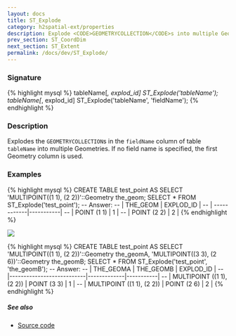 ```yaml
---
layout: docs
title: ST_Explode
category: h2spatial-ext/properties
description: Explode <CODE>GEOMETRYCOLLECTION</CODE>s into multiple Geometries
prev_section: ST_CoordDim
next_section: ST_Extent
permalink: /docs/dev/ST_Explode/
---
```

 
### Signature

{% highlight mysql %}
tableName[*, explod_id] ST_Explode('tableName');
tableName[*, explod_id] ST_Explode('tableName', 'fieldName');
{% endhighlight %}

### Description
Explodes the `GEOMETRYCOLLECTION`s in the `fieldName` column of table `tableName` into multiple Geometries. 
If no field name is specified, the first Geometry column is used. 

### Examples

{% highlight mysql %}
CREATE TABLE test_point AS SELECT
    'MULTIPOINT((1 1), (2 2))'::Geometry the_geom;
SELECT * FROM ST_Explode('test_point');
-- Answer:
--    |   THE_GEOM  | EXPLOD_ID |
--    | ------------|-----------|
--    | POINT (1 1) |     1     |
--    | POINT (2 2) |     2     |
{% endhighlight %}

<img class="displayed" src="../ST_Explode.png"/>

{% highlight mysql %}
CREATE TABLE test_point AS SELECT
    'MULTIPOINT((1 1), (2 2))'::Geometry the_geomA,
    'MULTIPOINT((3 3), (2 6))'::Geometry the_geomB;
SELECT * FROM ST_Explode('test_point', 'the_geomB');
-- Answer:
--    |         THE_GEOMA         | THE_GEOMB   | EXPLOD_ID |
--    |---------------------------|-------------|-----------|
--    | MULTIPOINT ((1 1), (2 2)) | POINT (3 3) |      1    |
--    | MULTIPOINT ((1 1), (2 2)) | POINT (2 6) |      2    |
{% endhighlight %}

##### See also

* <a href="https://github.com/irstv/H2GIS/blob/master/h2spatial-ext/src/main/java/org/h2gis/h2spatialext/function/spatial/properties/ST_Explode.java" target="_blank">Source code</a>
